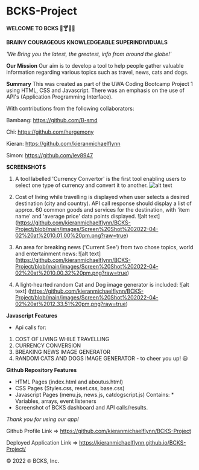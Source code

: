 # BCKS-Project

**WELCOME TO BCKS 🚕🍸🚒🖕**

**BRAINY COURAGEOUS KNOWLEDGEABLE SUPERINDIVIDUALS**


*'We Bring you the latest, the greatest, info from around the globe!'*

**Our Mission**
Our aim is to develop a tool to help people gather valuable information regarding various topics such as travel, news, cats and dogs.

**Summary**
This was created as part of the UWA Coding Bootcamp Project 1 using HTML, CSS and Javascript. There was an emphasis on the use of API's (Application Programming Interface).

With contributions from the following collaborators:

Bambang: https://github.com/B-smd

Chi: https://github.com/hergemony

Kieran: https://github.com/kieranmichaelflynn

Simon: https://github.com/lev8947


**SCREENSHOTS**
1) A tool labelled 'Currency Convertor' is the first tool enabling users to select one type of currency and convert it to another.
![alt text](https://github.com/kieranmichaelflynn/BCKS-Project/blob/main/images/Screen%20Shot%202022-04-04%20at%203.55.58%20pm.png?raw=true)

2) Cost of living while travelling is displayed when user selects a desired destination (city and country). API call response should display a list of approx. 60 common goods and services for the destination, with 'item name' and 'average price' data points displayed.
![alt text] (https://github.com/kieranmichaelflynn/BCKS-Project/blob/main/images/Screen%20Shot%202022-04-02%20at%2010.01.00%20pm.png?raw=true)

3) An area for breaking news ('Current See') from two chose topics, world and entertainment news:
![alt text] (https://github.com/kieranmichaelflynn/BCKS-Project/blob/main/images/Screen%20Shot%202022-04-02%20at%2010.00.32%20pm.png?raw=true)

4) A light-hearted random Cat and Dog image generator is included:
![alt text] (https://github.com/kieranmichaelflynn/BCKS-Project/blob/main/images/Screen%20Shot%202022-04-02%20at%2012.33.51%20pm.png?raw=true)


**Javascript Features**
- Api calls for:
1) COST OF LIVING WHILE TRAVELLING
2) CURRENCY CONVERSION
3) BREAKING NEWS IMAGE GENERATOR
3) RANDOM CATS AND DOGS IMAGE GENERATOR - to cheer you up! 😃


**Github Repository Features**
- HTML Pages (index.html and aboutus.html)
- CSS Pages (Styles.css, reset.css, base.css)
- Javascript Pages (menu.js, news.js, catdogscript.js) Contains: * Variables, arrays, event listeners
- Screenshot of BCKS dashboard and API calls/results.


*Thank you for using our app!*

Github Profile Link => https://github.com/kieranmichaelflynn/BCKS-Project

Deployed Application Link => https://kieranmichaelflynn.github.io/BCKS-Project/


©️ 2022 🌐 BCKS, Inc. 




